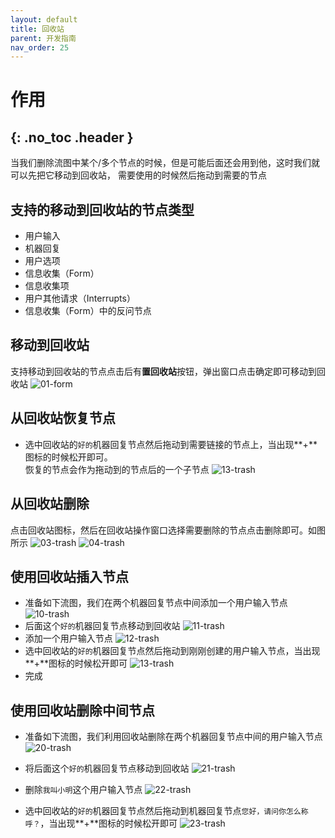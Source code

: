```yaml
---
layout: default
title: 回收站
parent: 开发指南
nav_order: 25
---
```


# 作用
{: .no_toc .header }
---
当我们删除流图中某个/多个节点的时候，但是可能后面还会用到他，这时我们就可以先把它移动到回收站，
需要使用的时候然后拖动到需要的节点

## 支持的移动到回收站的节点类型

- 用户输入
- 机器回复
- 用户选项
- 信息收集（Form）
- 信息收集项
- 用户其他请求（Interrupts）
- 信息收集（Form）中的反问节点

## 移动到回收站
支持移动到回收站的节点点击后有**置回收站**按钮，弹出窗口点击确定即可移动到回收站
  ![01-form](/assets/images/tutorial/trash/01-trash.png)

## 从回收站恢复节点
* 选中回收站的`好的`机器回复节点然后拖动到需要链接的节点上，当出现**+**图标的时候松开即可。
  <br/>恢复的节点会作为拖动到的节点后的一个子节点
  ![13-trash](/assets/images/tutorial/trash/13-trash.png)
## 从回收站删除
点击回收站图标，然后在回收站操作窗口选择需要删除的节点点击删除即可。如图所示
  ![03-trash](/assets/images/tutorial/trash/03-trash.png)
  ![04-trash](/assets/images/tutorial/trash/04-trash.png)

## 使用回收站插入节点
* 准备如下流图，我们在两个机器回复节点中间添加一个用户输入节点
  ![10-trash](/assets/images/tutorial/trash/10-trash.png)
* 后面这个`好的`机器回复节点移动到回收站
  ![11-trash](/assets/images/tutorial/trash/11-trash.png)
* 添加一个用户输入节点 
  ![12-trash](/assets/images/tutorial/trash/12-trash.png)
* 选中回收站的`好的`机器回复节点然后拖动到刚刚创建的用户输入节点，当出现**+**图标的时候松开即可
  ![13-trash](/assets/images/tutorial/trash/13-trash.png)
* 完成
## 使用回收站删除中间节点

* 准备如下流图，我们利用回收站删除在两个机器回复节点中间的用户输入节点
  ![20-trash](/assets/images/tutorial/trash/20-trash.png)

* 将后面这个`好的`机器回复节点移动到回收站
  ![21-trash](/assets/images/tutorial/trash/21-trash.png)

* 删除`我叫小明`这个用户输入节点
  ![22-trash](/assets/images/tutorial/trash/22-trash.png)

* 选中回收站的`好的`机器回复节点然后拖动到机器回复节点`您好，请问你怎么称呼？`，当出现**+**图标的时候松开即可
  ![23-trash](/assets/images/tutorial/trash/23-trash.png)
